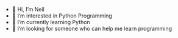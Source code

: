 - 👋 Hi, I’m Neil
- 👀 I’m interested in Python Programming
- 🌱 I’m currently learning Python
- 💞️ I’m looking for someone who can help me learn programming

<!---
neil4489/neil4489 is a ✨ special ✨ repository because its `README.md` (this file) appears on your GitHub profile.
You can click the Preview link to take a look at your changes.
--->
